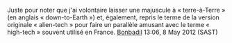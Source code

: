 Juste pour noter que j'ai volontaire laisser une majuscule à «
terre-à-Terre » (en anglais « down-to-Earth ») et, également, repris le
terme de la version originale « alien-tech » pour faire un parallèle
amusant avec le terme « high-tech » souvent utilisé en France.
[Bonbadil](User:Bonbadil "wikilink") 13:06, 8 May 2012 (SAST)
